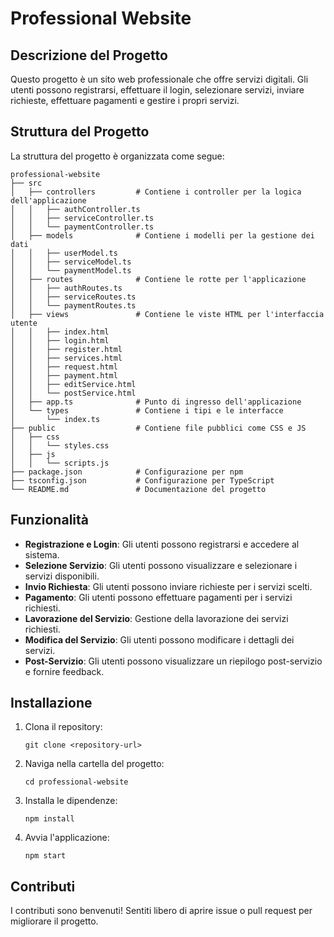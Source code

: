 # Professional Website

## Descrizione del Progetto
Questo progetto è un sito web professionale che offre servizi digitali. Gli utenti possono registrarsi, effettuare il login, selezionare servizi, inviare richieste, effettuare pagamenti e gestire i propri servizi.

## Struttura del Progetto
La struttura del progetto è organizzata come segue:

```
professional-website
├── src
│   ├── controllers         # Contiene i controller per la logica dell'applicazione
│   │   ├── authController.ts
│   │   ├── serviceController.ts
│   │   └── paymentController.ts
│   ├── models              # Contiene i modelli per la gestione dei dati
│   │   ├── userModel.ts
│   │   ├── serviceModel.ts
│   │   └── paymentModel.ts
│   ├── routes              # Contiene le rotte per l'applicazione
│   │   ├── authRoutes.ts
│   │   ├── serviceRoutes.ts
│   │   └── paymentRoutes.ts
│   ├── views               # Contiene le viste HTML per l'interfaccia utente
│   │   ├── index.html
│   │   ├── login.html
│   │   ├── register.html
│   │   ├── services.html
│   │   ├── request.html
│   │   ├── payment.html
│   │   ├── editService.html
│   │   └── postService.html
│   ├── app.ts              # Punto di ingresso dell'applicazione
│   └── types               # Contiene i tipi e le interfacce
│       └── index.ts
├── public                  # Contiene file pubblici come CSS e JS
│   ├── css
│   │   └── styles.css
│   ├── js
│   │   └── scripts.js
├── package.json            # Configurazione per npm
├── tsconfig.json           # Configurazione per TypeScript
└── README.md               # Documentazione del progetto
```

## Funzionalità
- **Registrazione e Login**: Gli utenti possono registrarsi e accedere al sistema.
- **Selezione Servizio**: Gli utenti possono visualizzare e selezionare i servizi disponibili.
- **Invio Richiesta**: Gli utenti possono inviare richieste per i servizi scelti.
- **Pagamento**: Gli utenti possono effettuare pagamenti per i servizi richiesti.
- **Lavorazione del Servizio**: Gestione della lavorazione dei servizi richiesti.
- **Modifica del Servizio**: Gli utenti possono modificare i dettagli dei servizi.
- **Post-Servizio**: Gli utenti possono visualizzare un riepilogo post-servizio e fornire feedback.

## Installazione
1. Clona il repository:
   ```
   git clone <repository-url>
   ```
2. Naviga nella cartella del progetto:
   ```
   cd professional-website
   ```
3. Installa le dipendenze:
   ```
   npm install
   ```
4. Avvia l'applicazione:
   ```
   npm start
   ```

## Contributi
I contributi sono benvenuti! Sentiti libero di aprire issue o pull request per migliorare il progetto.